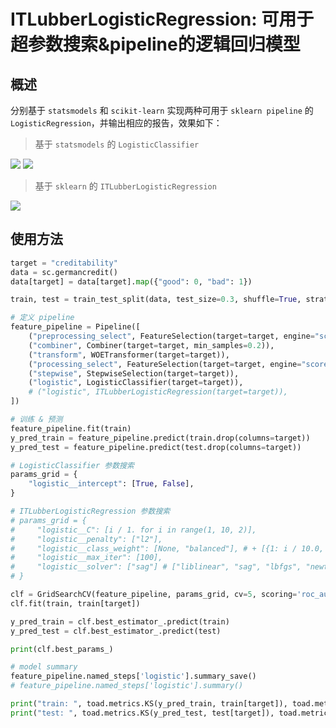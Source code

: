 # ITLubberLogisticRegression: 可用于超参数搜索&pipeline的逻辑回归模型

## 概述

分别基于 `statsmodels` 和 `scikit-learn` 实现两种可用于 `sklearn pipeline` 的 `LogisticRegression`，并输出相应的报告，效果如下：

> 基于 `statsmodels` 的 `LogisticClassifier`


<img src="https://itlubber.art/upload/2022/10/iShot_2022-10-28_13.21.00.png"></img>
<img src="https://itlubber.art/upload/2022/10/iShot_2022-10-28_13.14.39.png"></img>


> 基于 `sklearn` 的 `ITLubberLogisticRegression`


<img src="https://itlubber.art/upload/2022/10/iShot_2022-10-28_13.16.32.png"></img>


## 使用方法

```python
target = "creditability"
data = sc.germancredit()
data[target] = data[target].map({"good": 0, "bad": 1})

train, test = train_test_split(data, test_size=0.3, shuffle=True, stratify=data[target])

# 定义 pipeline
feature_pipeline = Pipeline([
    ("preprocessing_select", FeatureSelection(target=target, engine="scorecardpy")),
    ("combiner", Combiner(target=target, min_samples=0.2)),
    ("transform", WOETransformer(target=target)),
    ("processing_select", FeatureSelection(target=target, engine="scorecardpy")),
    ("stepwise", StepwiseSelection(target=target)),
    ("logistic", LogisticClassifier(target=target)),
    # ("logistic", ITLubberLogisticRegression(target=target)),
])

# 训练 & 预测
feature_pipeline.fit(train)
y_pred_train = feature_pipeline.predict(train.drop(columns=target))
y_pred_test = feature_pipeline.predict(test.drop(columns=target))

# LogisticClassifier 参数搜索
params_grid = {
    "logistic__intercept": [True, False],
}

# ITLubberLogisticRegression 参数搜索
# params_grid = {
#     "logistic__C": [i / 1. for i in range(1, 10, 2)],
#     "logistic__penalty": ["l2"],
#     "logistic__class_weight": [None, "balanced"], # + [{1: i / 10.0, 0: 1 - i / 10.0} for i in range(1, 10)],
#     "logistic__max_iter": [100],
#     "logistic__solver": ["sag"] # ["liblinear", "sag", "lbfgs", "newton-cg"],
# }

clf = GridSearchCV(feature_pipeline, params_grid, cv=5, scoring='roc_auc', verbose=-1, n_jobs=2, return_train_score=True)
clf.fit(train, train[target])

y_pred_train = clf.best_estimator_.predict(train)
y_pred_test = clf.best_estimator_.predict(test)

print(clf.best_params_)

# model summary
feature_pipeline.named_steps['logistic'].summary_save()
# feature_pipeline.named_steps['logistic'].summary()

print("train: ", toad.metrics.KS(y_pred_train, train[target]), toad.metrics.AUC(y_pred_train, train[target]))
print("test: ", toad.metrics.KS(y_pred_test, test[target]), toad.metrics.AUC(y_pred_test, test[target]))
```